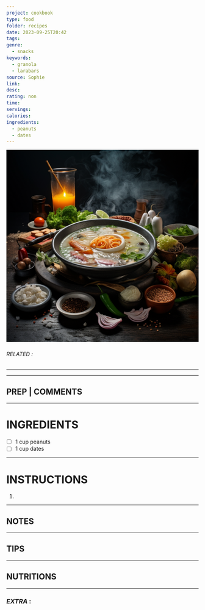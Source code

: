```yaml
---
project: cookbook
type: food
folder: recipes
date: 2023-09-25T20:42
tags: 
genre:
  - snacks
keywords:
  - granola
  - larabars
source: Sophie
link: 
desc: 
rating: non
time: 
servings: 
calories: 
ingredients:
  - peanuts
  - dates
---
```


![IMAGE](_default.png)

###### *RELATED* : 
---


---
## PREP | COMMENTS



---
# INGREDIENTS

- [ ] 1 cup peanuts
- [ ] 1 cup dates

---
# INSTRUCTIONS

1. 

---
## NOTES



---
## TIPS



---
## NUTRITIONS



---
### *EXTRA* :



